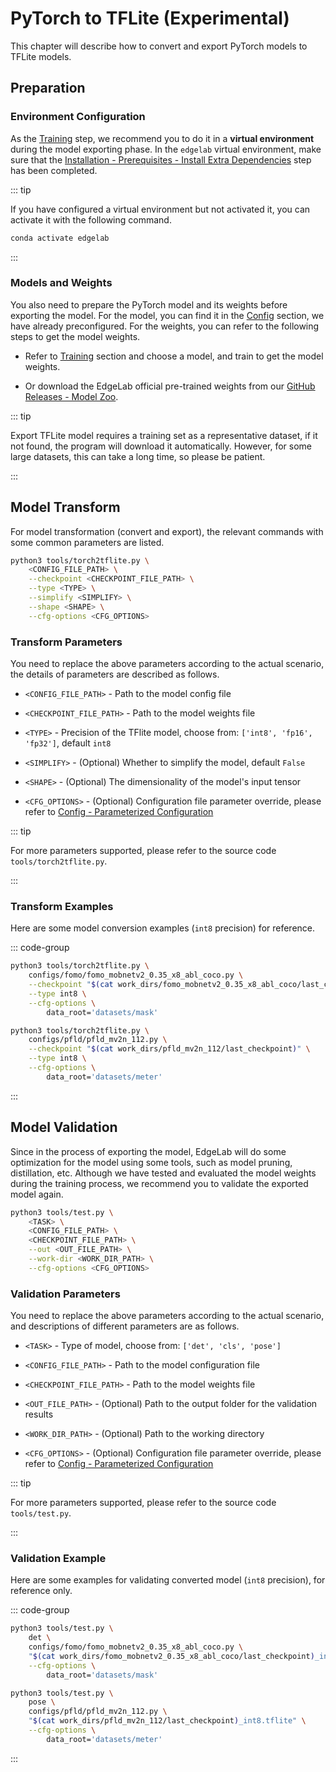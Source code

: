 # PyTorch to TFLite (Experimental)

This chapter will describe how to convert and export PyTorch models to TFLite models.


## Preparation

### Environment Configuration

As the [Training](../training/overview.md) step, we recommend you to do it in a **virtual environment** during the model exporting phase. In the `edgelab` virtual environment, make sure that the [Installation - Prerequisites - Install Extra Dependencies](../../introduction/installation#step-4-install-extra-dependencies-optional) step has been completed.

::: tip

If you have configured a virtual environment but not activated it, you can activate it with the following command.

```sh
conda activate edgelab
```

:::

### Models and Weights

You also need to prepare the PyTorch model and its weights before exporting the model. For the model, you can find it in the [Config](../config.md) section, we have already preconfigured. For the weights, you can refer to the following steps to get the model weights.

- Refer to [Training](../training/overview.md) section and choose a model, and train to get the model weights.

- Or download the EdgeLab official pre-trained weights from our [GitHub Releases - Model Zoo](https://github.com/Seeed-Studio/EdgeLab/releases/tag/model_zoo).

::: tip

Export TFLite model requires a training set as a representative dataset, if it not found, the program will download it automatically. However, for some large datasets, this can take a long time, so please be patient.

:::


## Model Transform

For model transformation (convert and export), the relevant commands with some common parameters are listed.

```sh
python3 tools/torch2tflite.py \
    <CONFIG_FILE_PATH> \
    --checkpoint <CHECKPOINT_FILE_PATH> \
    --type <TYPE> \
    --simplify <SIMPLIFY> \
    --shape <SHAPE> \
    --cfg-options <CFG_OPTIONS>
```

### Transform Parameters

You need to replace the above parameters according to the actual scenario, the details of parameters are described as follows.

- `<CONFIG_FILE_PATH>` - Path to the model config file

- `<CHECKPOINT_FILE_PATH>` - Path to the model weights file

- `<TYPE>` - Precision of the TFlite model, choose from: `['int8', 'fp16', 'fp32']`, default `int8`

- `<SIMPLIFY>` - (Optional) Whether to simplify the model, default `False`

- `<SHAPE>` - (Optional) The dimensionality of the model's input tensor

- `<CFG_OPTIONS>` - (Optional) Configuration file parameter override, please refer to [Config - Parameterized Configuration](../config.md#parameterized-configuration)

::: tip

For more parameters supported, please refer to the source code `tools/torch2tflite.py`.

:::

### Transform Examples

Here are some model conversion examples (`int8` precision) for reference.

::: code-group

```sh [FOMO Model Conversion]
python3 tools/torch2tflite.py \
    configs/fomo/fomo_mobnetv2_0.35_x8_abl_coco.py \
    --checkpoint "$(cat work_dirs/fomo_mobnetv2_0.35_x8_abl_coco/last_checkpoint)" \
    --type int8 \
    --cfg-options \
        data_root='datasets/mask'
```

```sh [PFLD Model Conversion]
python3 tools/torch2tflite.py \
    configs/pfld/pfld_mv2n_112.py \
    --checkpoint "$(cat work_dirs/pfld_mv2n_112/last_checkpoint)" \
    --type int8 \
    --cfg-options \
        data_root='datasets/meter'
```

:::


## Model Validation

Since in the process of exporting the model, EdgeLab will do some optimization for the model using some tools, such as model pruning, distillation, etc. Although we have tested and evaluated the model weights during the training process, we recommend you to validate the exported model again.

```sh
python3 tools/test.py \
    <TASK> \
    <CONFIG_FILE_PATH> \
    <CHECKPOINT_FILE_PATH> \
    --out <OUT_FILE_PATH> \
    --work-dir <WORK_DIR_PATH> \
    --cfg-options <CFG_OPTIONS>
```

### Validation Parameters

You need to replace the above parameters according to the actual scenario, and descriptions of different parameters are as follows.

- `<TASK>` - Type of model, choose from: `['det', 'cls', 'pose']`

- `<CONFIG_FILE_PATH>` - Path to the model configuration file

- `<CHECKPOINT_FILE_PATH>` - Path to the model weights file

- `<OUT_FILE_PATH>` - (Optional) Path to the output folder for the validation results

- `<WORK_DIR_PATH>` - (Optional) Path to the working directory

- `<CFG_OPTIONS>` - (Optional) Configuration file parameter override, please refer to [Config - Parameterized Configuration](../config.md#parameterized-configuration)

::: tip

For more parameters supported, please refer to the source code `tools/test.py`.

:::

### Validation Example

Here are some examples for validating converted model (`int8` precision), for reference only.

::: code-group

```sh [FOMO Model Validation]
python3 tools/test.py \
    det \
    configs/fomo/fomo_mobnetv2_0.35_x8_abl_coco.py \
    "$(cat work_dirs/fomo_mobnetv2_0.35_x8_abl_coco/last_checkpoint)_int8.tflite" \
    --cfg-options \
        data_root='datasets/mask'
```

```sh [PFLD Model Validation]
python3 tools/test.py \
    pose \
    configs/pfld/pfld_mv2n_112.py \
    "$(cat work_dirs/pfld_mv2n_112/last_checkpoint)_int8.tflite" \
    --cfg-options \
        data_root='datasets/meter'
```

:::
